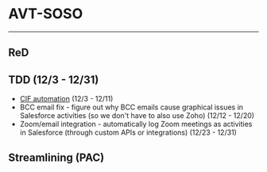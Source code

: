 # AVT-SOSO



---

## ReD


## TDD (12/3 - 12/31)
- [CIF automation](https://github.com/jerrytigerxu/AVT-SOSO/tree/main/CIF-Automation) (12/3 - 12/11)
- BCC email fix - figure out why BCC emails cause graphical issues in Salesforce activities (so we don't have to also use Zoho) (12/12 - 12/20)
- Zoom/email integration - automatically log Zoom meetings as activities in Salesforce (through custom APIs or integrations) (12/23 - 12/31)

## Streamlining (PAC)


